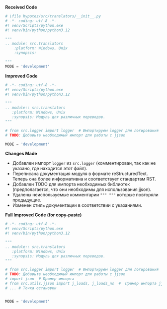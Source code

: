 **Received Code**

```python
# \file hypotez/src/translators/__init__.py
# -*- coding: utf-8 -*-
#! venv/Scripts/python.exe
#! venv/bin/python/python3.12

"""
.. module: src.translators 
	:platform: Windows, Unix
	:synopsis:

"""
MODE = 'development'
```

**Improved Code**

```python
# -*- coding: utf-8 -*-
#! venv/Scripts/python.exe
#! venv/bin/python/python3.12

"""
.. module:: src.translators
   :platform: Windows, Unix
   :synopsis: Модуль для различных переводов.
"""

# from src.logger import logger  # Импортируем logger для логирования
# TODO: Добавьте необходимый импорт для работы с jjson

MODE = 'development'
```

**Changes Made**

- Добавлен импорт `logger` из `src.logger` (комментирован, так как не указано, где находится этот файл).
- Переписана документация модуля в формате reStructuredText. Теперь она более информативна и соответствует стандартам RST.
- Добавлен TODO для импорта необходимых библиотек (предполагается, что они необходимы для использования jjson).
- Удалены неиспользуемые комментарии `""" """` которые повторяли предыдущие.
- Изменен стиль документации в соответствии с указаниями.


**Full Improved Code (for copy-paste)**

```python
# -*- coding: utf-8 -*-
#! venv/Scripts/python.exe
#! venv/bin/python/python3.12

"""
.. module:: src.translators
   :platform: Windows, Unix
   :synopsis: Модуль для различных переводов.
"""

# from src.logger import logger  # Импортируем logger для логирования
# TODO: Добавьте необходимый импорт для работы с jjson
# import json  # Пример импорта
# from src.utils.jjson import j_loads, j_loads_ns  #  Пример импорта jjson
# ... # Точка остановки


MODE = 'development'
```
